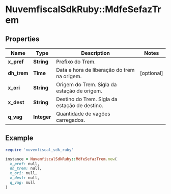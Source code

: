 # NuvemfiscalSdkRuby::MdfeSefazTrem

## Properties

| Name | Type | Description | Notes |
| ---- | ---- | ----------- | ----- |
| **x_pref** | **String** | Prefixo do Trem. |  |
| **dh_trem** | **Time** | Data e hora de liberação do trem na origem. | [optional] |
| **x_ori** | **String** | Origem do Trem.  Sigla da estação de origem. |  |
| **x_dest** | **String** | Destino do Trem.  Sigla da estação de destino. |  |
| **q_vag** | **Integer** | Quantidade de vagões carregados. |  |

## Example

```ruby
require 'nuvemfiscal_sdk_ruby'

instance = NuvemfiscalSdkRuby::MdfeSefazTrem.new(
  x_pref: null,
  dh_trem: null,
  x_ori: null,
  x_dest: null,
  q_vag: null
)
```

